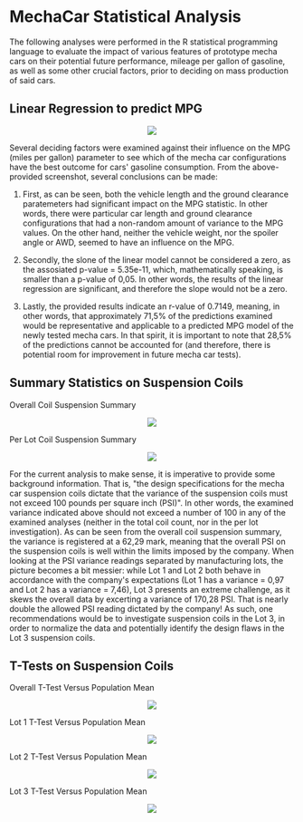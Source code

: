 # MechaCar Statistical Analysis
The following analyses were performed in the R statistical programming language to evaluate the impact of various features of prototype mecha cars on their potential future performance, mileage per gallon of gasoline, as well as some other crucial factors, prior to deciding on mass production of said cars.

## Linear Regression to predict MPG

<p align="center">
  <img src="https://user-images.githubusercontent.com/99566803/171518870-f3e17f79-636c-440d-b898-556d74be39a2.png" />
</p>

Several deciding factors were examined against their influence on the MPG (miles per gallon) parameter to see which of the mecha car configurations have the best outcome for cars' gasoline consumption. From the above-provided screenshot, several conclusions can be made:

1. First, as can be seen, both the vehicle length and the ground clearance paratemeters had significant impact on the MPG statistic. In other words, there were particular car length and ground clearance configurations that had a non-random amount of variance to the MPG values. On the other hand, neither the vehicle weight, nor the spoiler angle or AWD, seemed to have an influence on the MPG.

2. Secondly, the slone of the linear model cannot be considered a zero, as the assosiated p-value = 5.35e-11, which, mathematically speaking, is smaller than a p-value of 0,05. In other words, the results of the linear regression are significant, and therefore the slope would not be a zero.

3. Lastly, the provided results indicate an r-value of 0.7149, meaning, in other words, that approximately 71,5% of the predictions examined would be representative and applicable to a predicted MPG model of the newly tested mecha cars. In that spirit, it is important to note that 28,5% of the predictions cannot be accounted for (and therefore, there is potential room for improvement in future mecha car tests).

## Summary Statistics on Suspension Coils

Overall Coil Suspension Summary
<p align="center">
  <img src="https://user-images.githubusercontent.com/99566803/171524444-b903cf84-9bef-4b3f-b7c8-dc12413d9ab6.png" />
</p>

Per Lot Coil Suspension Summary
<p align="center">
  <img src="https://user-images.githubusercontent.com/99566803/171524446-d6301c14-50da-4961-9146-c55af5d176aa.png" />
</p>

For the current analysis to make sense, it is imperative to provide some background information. That is, "the design specifications for the mecha car suspension  coils dictate that the variance of the suspension coils must not exceed 100 pounds per square inch (PSI)". In other words, the examined variance indicated above should not exceed a number of 100 in any of the examined analyses (neither in the total coil count, nor in the per lot investigation).
As can be seen from the overall coil suspension summary, the variance is registered at a 62,29 mark, meaning that the overall PSI on the suspension coils is well within the limits imposed by the company. When looking at the PSI variance readings separated by manufacturing lots, the picture becomes a bit messier: while Lot 1 and Lot 2 both behave in accordance with the company's expectations (Lot 1 has a variance = 0,97 and Lot 2 has a variance = 7,46), Lot 3 presents an extreme challenge, as it skews the overall data by excerting a variance of 170,28 PSI. That is nearly double the allowed PSI reading dictated by the company!
As such, one recommendations would be to investigate suspension coils in the Lot 3, in order to normalize the data and potentially identify the design flaws in the Lot 3 suspension coils.

## T-Tests on Suspension Coils

Overall T-Test Versus Population Mean
<p align="center">
  <img src="https://user-images.githubusercontent.com/99566803/171528575-8154abe9-87e8-4e61-965d-daf1591fbba9.png" />
</p>

Lot 1 T-Test Versus Population Mean
<p align="center">
  <img src="https://user-images.githubusercontent.com/99566803/171528712-1466e19c-6cdc-4070-a818-5304d6748795.png" />
</p>

Lot 2 T-Test Versus Population Mean
<p align="center">
  <img src="https://user-images.githubusercontent.com/99566803/171528731-b07eec80-0933-46ac-b967-d6c5ad04362b.png" />
</p>

Lot 3 T-Test Versus Population Mean
<p align="center">
  <img src="https://user-images.githubusercontent.com/99566803/171528751-1871dce5-889f-4efe-8191-d542b1c583a7.png" />
</p>
